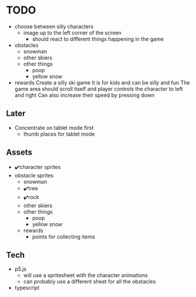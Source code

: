 # TODO
- choose between silly characters
  - image up to the left corner of the screen
    - should react to different things happening in the game
- obstacles
    - snowman
    - other skiers
    - other things 
      - poop
      - yellow snow
- rewards
Create a silly ski game
It is for kids and can be silly and fun
The game area should scroll itself and player controls the character to left and right
Can also increase their speed by pressing down



## Later
- Concentrate on tablet mode first
  - thumb places for tablet mode



## Assets
- ✔️character sprites
- obstacle sprites
  - snowman
  - ✔️tree
  - ✔️rock
  - other skiers
  - other things 
    - poop
    - yellow snow
  - rewards
    - points for collecting items


## Tech
- p5.js
  - will use a spritesheet with the character animations
  - can probably use a different sheet for all the obstacles
- typescript